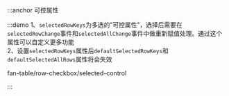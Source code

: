 :::anchor 可控属性

:::demo 1、`selectedRowKeys`为多选的"可控属性"，选择后需要在`selectedRowChange`事件和`selectedAllChange`事件中做重新赋值处理。通过这个属性可以自定义更多功能<br>2、设置`selectedRowKeys`属性后`defaultSelectedRowKeys`和`defaultSelectedAllRows`属性将会失效

fan-table/row-checkbox/selected-control

:::
